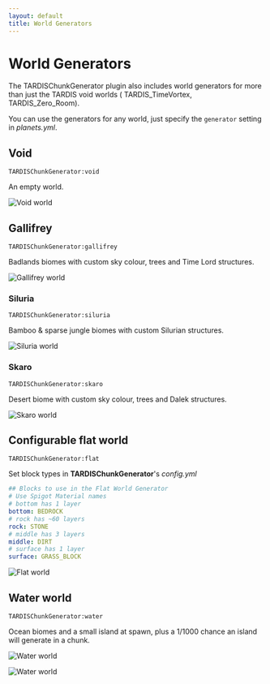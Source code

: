 ```yaml
---
layout: default
title: World Generators
---
```


# World Generators

The TARDISChunkGenerator plugin also includes world generators for more than just the TARDIS void worlds (
TARDIS_TimeVortex, TARDIS_Zero_Room).

You can use the generators for any world, just specify the `generator` setting in _planets.yml_.

## Void

`TARDISChunkGenerator:void`

An empty world.

![Void world](https://dl.dropboxusercontent.com/s/xsfz2yrvfmd60tk/void_world.jpg?dl=1)

## Gallifrey

`TARDISChunkGenerator:gallifrey`

Badlands biomes with custom sky colour, trees and Time Lord structures.

![Gallifrey world](https://dl.dropboxusercontent.com/s/dkkpgbikptlewdz/gallifrey_world.jpg?dl=1)

### Siluria

`TARDISChunkGenerator:siluria`

Bamboo & sparse jungle biomes with custom Silurian structures.

![Siluria world](https://dl.dropboxusercontent.com/s/xzsg0fdh2sdr5u8/siluria_world.jpg?dl=1)

### Skaro

`TARDISChunkGenerator:skaro`

Desert biome with custom sky colour, trees and Dalek structures.

![Skaro world](https://dl.dropboxusercontent.com/s/pz81stm32y1vd1w/skaro_world.jpg?dl=1)

## Configurable flat world

`TARDISChunkGenerator:flat`

Set block types in **TARDISChunkGenerator**'s _config.yml_

```yaml
## Blocks to use in the Flat World Generator
# Use Spigot Material names
# bottom has 1 layer
bottom: BEDROCK
# rock has ~60 layers
rock: STONE
# middle has 3 layers
middle: DIRT
# surface has 1 layer
surface: GRASS_BLOCK
```

![Flat world](https://dl.dropboxusercontent.com/s/nf22vr65nn2dlkd/flat_world.jpg?dl=1)

## Water world

`TARDISChunkGenerator:water`

Ocean biomes and a small island at spawn, plus a 1/1000 chance an island will generate in a chunk.

![Water world](https://dl.dropboxusercontent.com/s/13j24de5q6b9llw/water_world_1.png?dl=1)

![Water world](https://dl.dropboxusercontent.com/s/vxs3c5d2gxxhlnd/water_world_2.jpg?dl=1)